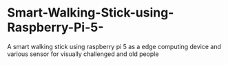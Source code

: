 # Smart-Walking-Stick-using-Raspberry-Pi-5-
A smart walking stick using raspberry pi 5 as a edge computing device and various sensor for visually challenged and old people
